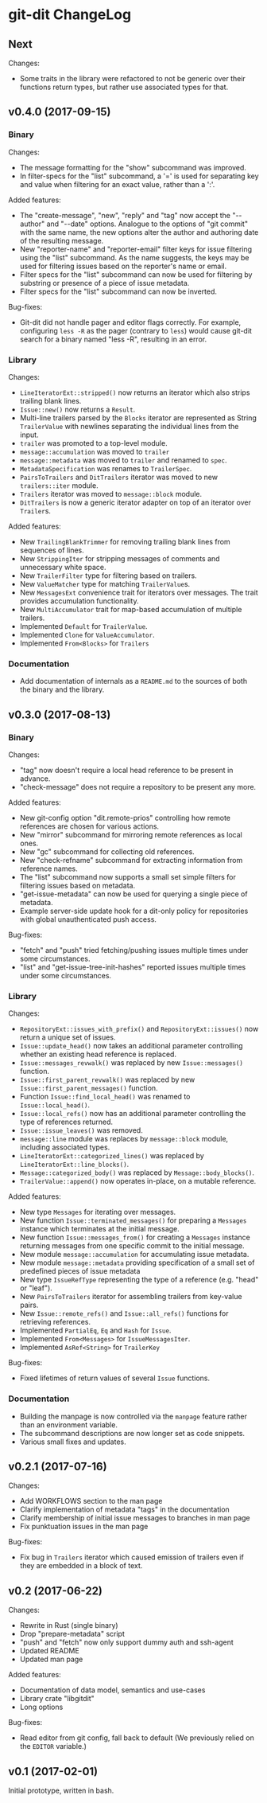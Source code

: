 # git-dit ChangeLog

## Next

Changes:
  * Some traits in the library were refactored to not be generic over their
    functions return types, but rather use associated types for that.

## v0.4.0 (2017-09-15)

### Binary

Changes:
 * The message formatting for the "show" subcommand was improved.
 * In filter-specs for the "list" subcommand, a '=' is used for separating key
   and value when filtering for an exact value, rather than a ':'.

Added features:
 * The "create-message", "new", "reply" and "tag" now accept the "--author" and
   "--date" options. Analogue to the options of "git commit" with the same name,
   the new options alter the author and authoring date of the resulting message.
 * New "reporter-name" and "reporter-email" filter keys for issue filtering
   using the "list" subcommand. As the name suggests, the keys may be used for
   filtering issues based on the reporter's name or email.
 * Filter specs for the "list" subcommand can now be used for filtering by
   substring or presence of a piece of issue metadata.
 * Filter specs for the "list" subcommand can now be inverted.

Bug-fixes:
 * Git-dit did not handle pager and editor flags correctly. For example,
   configuring `less -R` as the pager (contrary to `less`) would cause git-dit
   search for a binary named "less -R", resulting in an error.

### Library

Changes:
 * `LineIteratorExt::stripped()` now returns an iterator which also strips
   trailing blank lines.
 * `Issue::new()` now returns a `Result`.
 * Multi-line trailers parsed by the `Blocks` iterator are represented as String
   `TrailerValue` with newlines separating the individual lines from the input.
 * `trailer` was promoted to a top-level module.
 * `message::accumulation` was moved to `trailer`
 * `message::metadata` was moved to `trailer` and renamed to `spec`.
 * `MetadataSpecification` was renames to `TrailerSpec`.
 * `PairsToTrailers` and `DitTrailers` iterator was moved to new
   `trailers::iter` module.
 * `Trailers` iterator was moved to `message::block` module.
 * `DitTrailers` is now a generic iterator adapter on top of an iterator over
   `Trailer`s.

Added features:
 * New `TrailingBlankTrimmer` for removing trailing blank lines from sequences
   of lines.
 * New `StrippingIter` for stripping messages of comments and unnecessary white
   space.
 * New `TrailerFilter` type for filtering based on trailers.
 * New `ValueMatcher` type for matching `TrailerValue`s.
 * New `MessagesExt` convenience trait for iterators over messages. The trait
   provides accumulation functionality.
 * New `MultiAccumulator` trait for map-based accumulation of multiple trailers.
 * Implemented `Default` for `TrailerValue`.
 * Implemented `Clone` for `ValueAccumulator`.
 * Implemented `From<Blocks>` for `Trailers`

### Documentation
 * Add documentation of internals as a `README.md` to the sources of both the
   binary and the library.


## v0.3.0 (2017-08-13)

### Binary

Changes:
 * "tag" now doesn't require a local head reference to be present in advance.
 * "check-message" does not require a repository to be present any more.

Added features:
 * New git-config option "dit.remote-prios" controlling how remote references
   are chosen for various actions.
 * New "mirror" subcommand for mirroring remote references as local ones.
 * New "gc" subcommand for collecting old references.
 * New "check-refname" subcommand for extracting information from reference
   names.
 * The "list" subcommand now supports a small set simple filters for filtering
   issues based on metadata.
 * "get-issue-metadata" can now be used for querying a single piece of metadata.
 * Example server-side update hook for a dit-only policy for repositories with
   global unauthenticated push access.

Bug-fixes:
 * "fetch" and "push" tried fetching/pushing issues multiple times under some
   circumstances.
 * "list" and "get-issue-tree-init-hashes" reported issues multiple times under
   some circumstances.

### Library

Changes:
 * `RepositoryExt::issues_with_prefix()` and `RepositoryExt::issues()` now
   return a unique set of issues.
 * `Issue::update_head()` now takes an additional parameter controlling whether
   an existing head reference is replaced.
 * `Issue::messages_revwalk()` was replaced by new `Issue::messages()` function.
 * `Issue::first_parent_revwalk()` was replaced by new
   `Issue::first_parent_messages()` function.
 * Function `Issue::find_local_head()` was renamed to `Issue::local_head()`.
 * `Issue::local_refs()` now has an additional parameter controlling the type of
   references returned.
 * `Issue::issue_leaves()` was removed.
 * `message::line` module was replaces by `message::block` module, including
   associated types.
 * `LineIteratorExt::categorized_lines()` was replaced by
   `LineIteratorExt::line_blocks()`.
 * `Message::categorized_body()` was replaced by `Message::body_blocks()`.
 * `TrailerValue::append()` now operates in-place, on a mutable reference.

Added features:
 * New type `Messages` for iterating over messages.
 * New function `Issue::terminated_messages()` for preparing a `Messages`
   instance which terminates at the initial message.
 * New function `Issue::messages_from()` for creating a `Messages` instance
   returning messages from one specific commit to the initial message.
 * New module `message::accumulation` for accumulating issue metadata.
 * New module `message::metadata` providing specification of a small set of
   predefined pieces of issue metadata
 * New type `IssueRefType` representing the type of a reference (e.g. "head" or
   "leaf").
 * New `PairsToTrailers` iterator for assembling trailers from key-value pairs.
 * New `Issue::remote_refs()` and `Issue::all_refs()` functions for retrieving
   references.
 * Implemented `PartialEq`, `Eq` and `Hash` for `Issue`.
 * Implemented `From<Messages>` for `IssueMessagesIter`.
 * Implemented `AsRef<String>` for `TrailerKey`

Bug-fixes:
 * Fixed lifetimes of return values of several `Issue` functions.

### Documentation
 * Building the manpage is now controlled via the `manpage` feature rather than
   an environment variable.
 * The subcommand descriptions are now longer set as code snippets.
 * Various small fixes and updates.


## v0.2.1 (2017-07-16)

Changes:
 * Add WORKFLOWS section to the man page
 * Clarify implementation of metadata "tags" in the documentation
 * Clarify membership of initial issue messages to branches in man page
 * Fix punktuation issues in the man page

Bug-fixes:
 * Fix bug in `Trailers` iterator which caused emission of trailers even if they
   are embedded in a block of text.


## v0.2 (2017-06-22)

Changes:
 * Rewrite in Rust (single binary)
 * Drop "prepare-metadata" script
 * "push" and "fetch" now only support dummy auth and ssh-agent
 * Updated README
 * Updated man page

Added features:
 * Documentation of data model, semantics and use-cases
 * Library crate "libgitdit"
 * Long options

Bug-fixes:
 * Read editor from git config, fall back to default
   (We previously relied on the `EDITOR` variable.)


## v0.1 (2017-02-01)

Initial prototype, written in bash.

